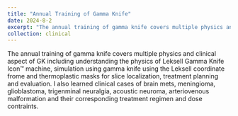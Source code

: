 ```yaml
---
title: "Annual Training of Gamma Knife"
date: 2024-8-2
excerpt: "The annual training of gamma knife covers multiple physics and clinical aspect of GK including understanding the physics of Leksell Gamma Knife Icon™ machine, simulation using gamma knife using the Leksell coordinate frome and thermoplastic masks for slice localization, treatment planning and evaluation. I also learned clinical cases of brain mets, meningioma, glioblastoma, trigenminal neuralgia, acoustic neuroma, arteriovenous malformation and their corresponding treatment regimen and dose contraints."
collection: clinical
---
```


The annual training of gamma knife covers multiple physics and clinical aspect of GK including understanding the physics of Leksell Gamma Knife Icon™ machine, simulation using gamma knife using the Leksell coordinate frome and thermoplastic masks for slice localization, treatment planning and evaluation. I also learned clinical cases of brain mets, meningioma, glioblastoma, trigenminal neuralgia, acoustic neuroma, arteriovenous malformation and their corresponding treatment regimen and dose contraints.